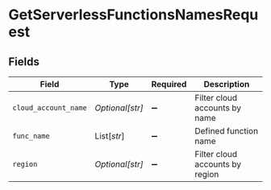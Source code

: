 # GetServerlessFunctionsNamesRequest


## Fields

| Field                           | Type                            | Required                        | Description                     |
| ------------------------------- | ------------------------------- | ------------------------------- | ------------------------------- |
| `cloud_account_name`            | *Optional[str]*                 | :heavy_minus_sign:              | Filter cloud accounts by name   |
| `func_name`                     | List[*str*]                     | :heavy_minus_sign:              | Defined function name           |
| `region`                        | *Optional[str]*                 | :heavy_minus_sign:              | Filter cloud accounts by region |